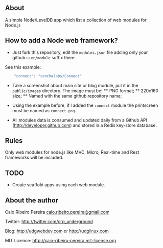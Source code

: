 ## About
A simple Node/LevelDB app which list a collection of web modules for Node.js

## How to add a Node web framework?

* Just fork this repository, edit the `modules.json` file adding only your github `user/module` suffix there.

See this example:
``` javascript
    "connect": "senchalabs/Connect"
```

* Take a screenshot about main site or blog module, put it in the `public/images` directory.
The image must be:
** PNG format;
** 220x160 size;
** Named with the same github repository name;

* Using the example before, if I added the `connect` module the printscreen must be named as `connect.png`.

* All modules data is consumed and updated daily from a Github API (http://developer.github.com) and stored in a Redis key-store database.

## Rules

Only web modules for node.js like MVC, Micro, Real-time and Rest frameworks will be included.

## TODO

* Create scaffold apps using each web module.

## About the author

Caio Ribeiro Pereira <caio.ribeiro.pereira@gmail.com>

Twitter: <http://twitter.com/crp_underground>

Blog: <http://udgwebdev.com> or <http://udglinux.com>

MIT Licence: <http://caio-ribeiro-pereira.mit-license.org>